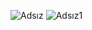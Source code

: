 
![Adsız](https://user-images.githubusercontent.com/93832227/216966557-c33ce8ae-b76d-4e74-b559-f1876550c8e2.png)
![Adsız1](https://user-images.githubusercontent.com/93832227/216966583-140f3976-3f2a-4034-a107-78245e83516a.png)
